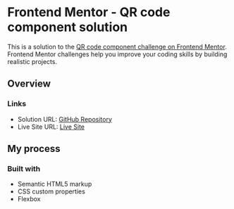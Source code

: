 # Frontend Mentor - QR code component solution

This is a solution to the [QR code component challenge on Frontend Mentor](https://www.frontendmentor.io/challenges/qr-code-component-iux_sIO_H). Frontend Mentor challenges help you improve your coding skills by building realistic projects. 

## Overview

### Links

- Solution URL: [GitHub Repository](https://github.com/AngelosVision/QR-code-component-solution)
- Live Site URL: [Live Site](https://AngelosVision.github.io/QR-code-component-solution)

## My process

### Built with

- Semantic HTML5 markup
- CSS custom properties
- Flexbox